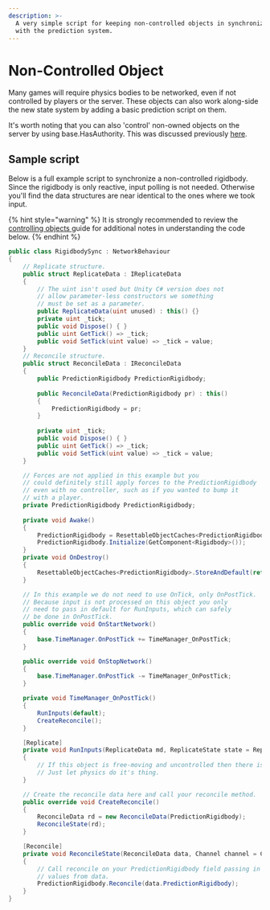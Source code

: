 ```yaml
---
description: >-
  A very simple script for keeping non-controlled objects in synchronization
  with the prediction system.
---
```


# Non-Controlled Object

Many games will require physics bodies to be networked, even if not controlled by players or the server. These objects can also work along-side the new state system by adding a basic prediction script on them.

It's worth noting that you can also 'control' non-owned objects on the server by using base.HasAuthority. This was discussed previously [here](controlling-an-object.md).

## Sample script

Below is a full example script to synchronize a non-controlled rigidbody. Since the rigidbody is only reactive, input polling is not needed. Otherwise you'll find the data structures are near identical to the ones where we took input.

{% hint style="warning" %}
It is strongly recommended to review the [controlling objects ](controlling-an-object.md)guide for additional notes in understanding the code below.
{% endhint %}

```csharp
public class RigidbodySync : NetworkBehaviour
{
    // Replicate structure.
    public struct ReplicateData : IReplicateData
    {
        // The uint isn't used but Unity C# version does not
        // allow parameter-less constructors we something
        // must be set as a parameter.
        public ReplicateData(uint unused) : this() {}
        private uint _tick;
        public void Dispose() { }
        public uint GetTick() => _tick;
        public void SetTick(uint value) => _tick = value;
    }
    // Reconcile structure.
    public struct ReconcileData : IReconcileData
    {
        public PredictionRigidbody PredictionRigidbody;
        
        public ReconcileData(PredictionRigidbody pr) : this()
        {
            PredictionRigidbody = pr;
        }
    
        private uint _tick;
        public void Dispose() { }
        public uint GetTick() => _tick;
        public void SetTick(uint value) => _tick = value;
    }

    // Forces are not applied in this example but you
    // could definitely still apply forces to the PredictionRigidbody
    // even with no controller, such as if you wanted to bump it
    // with a player.
    private PredictionRigidbody PredictionRigidbody;
    
    private void Awake()
    {
        PredictionRigidbody = ResettableObjectCaches<PredictionRigidbody>.Retrieve();
        PredictionRigidbody.Initialize(GetComponent<Rigidbody>());
    }
    private void OnDestroy()
    {
        ResettableObjectCaches<PredictionRigidbody>.StoreAndDefault(ref PredictionRigidbody);
    }

    // In this example we do not need to use OnTick, only OnPostTick.
    // Because input is not processed on this object you only
    // need to pass in default for RunInputs, which can safely
    // be done in OnPostTick.
    public override void OnStartNetwork()
    {
        base.TimeManager.OnPostTick += TimeManager_OnPostTick;
    }

    public override void OnStopNetwork()
    {
        base.TimeManager.OnPostTick -= TimeManager_OnPostTick;
    }

    private void TimeManager_OnPostTick()
    {
        RunInputs(default);
        CreateReconcile();
    }

    [Replicate]
    private void RunInputs(ReplicateData md, ReplicateState state = ReplicateState.Invalid, Channel channel = Channel.Unreliable)
    {
        // If this object is free-moving and uncontrolled then there is no logic.
        // Just let physics do it's thing.	
    }

    // Create the reconcile data here and call your reconcile method.
    public override void CreateReconcile()
    {
        ReconcileData rd = new ReconcileData(PredictionRigidbody);
        ReconcileState(rd);
    }

    [Reconcile]
    private void ReconcileState(ReconcileData data, Channel channel = Channel.Unreliable)
    {
        // Call reconcile on your PredictionRigidbody field passing in
        // values from data.
        PredictionRigidbody.Reconcile(data.PredictionRigidbody);
    }
}
```
